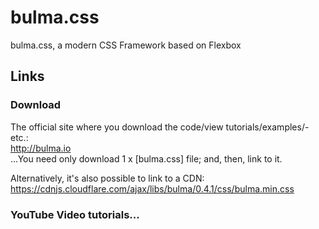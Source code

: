 # bulma.css
bulma.css, a modern CSS Framework based on Flexbox

## Links

### Download

The official site where you download the code/view tutorials/examples/-etc.:      
http://bulma.io  
...You need only download 1 x [bulma.css] file; and, then, link to it.  

Alternatively, it's also possible to link to a CDN:  
https://cdnjs.cloudflare.com/ajax/libs/bulma/0.4.1/css/bulma.min.css  

### YouTube Video tutorials...

